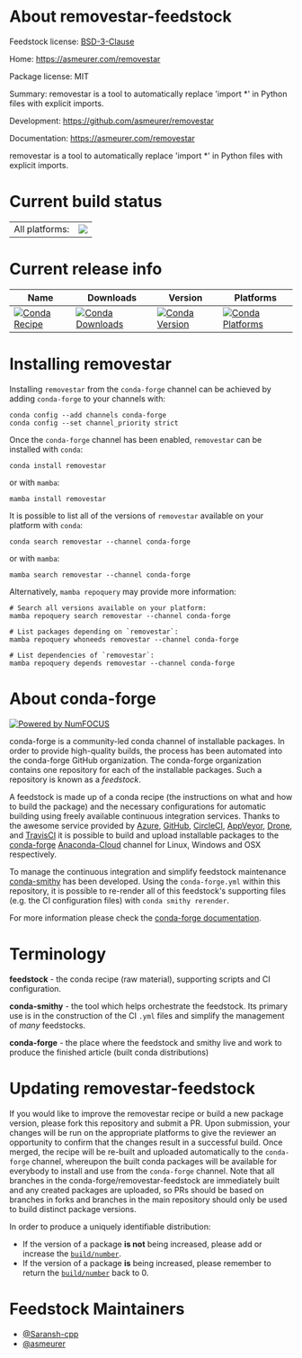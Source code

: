 About removestar-feedstock
==========================

Feedstock license: [BSD-3-Clause](https://github.com/conda-forge/removestar-feedstock/blob/main/LICENSE.txt)

Home: https://asmeurer.com/removestar

Package license: MIT

Summary: removestar is a tool to automatically replace 'import *' in Python files with explicit imports.


Development: https://github.com/asmeurer/removestar

Documentation: https://asmeurer.com/removestar

removestar is a tool to automatically replace 'import *' in Python files with explicit imports.


Current build status
====================


<table><tr><td>All platforms:</td>
    <td>
      <a href="https://dev.azure.com/conda-forge/feedstock-builds/_build/latest?definitionId=7365&branchName=main">
        <img src="https://dev.azure.com/conda-forge/feedstock-builds/_apis/build/status/removestar-feedstock?branchName=main">
      </a>
    </td>
  </tr>
</table>

Current release info
====================

| Name | Downloads | Version | Platforms |
| --- | --- | --- | --- |
| [![Conda Recipe](https://img.shields.io/badge/recipe-removestar-green.svg)](https://anaconda.org/conda-forge/removestar) | [![Conda Downloads](https://img.shields.io/conda/dn/conda-forge/removestar.svg)](https://anaconda.org/conda-forge/removestar) | [![Conda Version](https://img.shields.io/conda/vn/conda-forge/removestar.svg)](https://anaconda.org/conda-forge/removestar) | [![Conda Platforms](https://img.shields.io/conda/pn/conda-forge/removestar.svg)](https://anaconda.org/conda-forge/removestar) |

Installing removestar
=====================

Installing `removestar` from the `conda-forge` channel can be achieved by adding `conda-forge` to your channels with:

```
conda config --add channels conda-forge
conda config --set channel_priority strict
```

Once the `conda-forge` channel has been enabled, `removestar` can be installed with `conda`:

```
conda install removestar
```

or with `mamba`:

```
mamba install removestar
```

It is possible to list all of the versions of `removestar` available on your platform with `conda`:

```
conda search removestar --channel conda-forge
```

or with `mamba`:

```
mamba search removestar --channel conda-forge
```

Alternatively, `mamba repoquery` may provide more information:

```
# Search all versions available on your platform:
mamba repoquery search removestar --channel conda-forge

# List packages depending on `removestar`:
mamba repoquery whoneeds removestar --channel conda-forge

# List dependencies of `removestar`:
mamba repoquery depends removestar --channel conda-forge
```


About conda-forge
=================

[![Powered by
NumFOCUS](https://img.shields.io/badge/powered%20by-NumFOCUS-orange.svg?style=flat&colorA=E1523D&colorB=007D8A)](https://numfocus.org)

conda-forge is a community-led conda channel of installable packages.
In order to provide high-quality builds, the process has been automated into the
conda-forge GitHub organization. The conda-forge organization contains one repository
for each of the installable packages. Such a repository is known as a *feedstock*.

A feedstock is made up of a conda recipe (the instructions on what and how to build
the package) and the necessary configurations for automatic building using freely
available continuous integration services. Thanks to the awesome service provided by
[Azure](https://azure.microsoft.com/en-us/services/devops/), [GitHub](https://github.com/),
[CircleCI](https://circleci.com/), [AppVeyor](https://www.appveyor.com/),
[Drone](https://cloud.drone.io/welcome), and [TravisCI](https://travis-ci.com/)
it is possible to build and upload installable packages to the
[conda-forge](https://anaconda.org/conda-forge) [Anaconda-Cloud](https://anaconda.org/)
channel for Linux, Windows and OSX respectively.

To manage the continuous integration and simplify feedstock maintenance
[conda-smithy](https://github.com/conda-forge/conda-smithy) has been developed.
Using the ``conda-forge.yml`` within this repository, it is possible to re-render all of
this feedstock's supporting files (e.g. the CI configuration files) with ``conda smithy rerender``.

For more information please check the [conda-forge documentation](https://conda-forge.org/docs/).

Terminology
===========

**feedstock** - the conda recipe (raw material), supporting scripts and CI configuration.

**conda-smithy** - the tool which helps orchestrate the feedstock.
                   Its primary use is in the construction of the CI ``.yml`` files
                   and simplify the management of *many* feedstocks.

**conda-forge** - the place where the feedstock and smithy live and work to
                  produce the finished article (built conda distributions)


Updating removestar-feedstock
=============================

If you would like to improve the removestar recipe or build a new
package version, please fork this repository and submit a PR. Upon submission,
your changes will be run on the appropriate platforms to give the reviewer an
opportunity to confirm that the changes result in a successful build. Once
merged, the recipe will be re-built and uploaded automatically to the
`conda-forge` channel, whereupon the built conda packages will be available for
everybody to install and use from the `conda-forge` channel.
Note that all branches in the conda-forge/removestar-feedstock are
immediately built and any created packages are uploaded, so PRs should be based
on branches in forks and branches in the main repository should only be used to
build distinct package versions.

In order to produce a uniquely identifiable distribution:
 * If the version of a package **is not** being increased, please add or increase
   the [``build/number``](https://docs.conda.io/projects/conda-build/en/latest/resources/define-metadata.html#build-number-and-string).
 * If the version of a package **is** being increased, please remember to return
   the [``build/number``](https://docs.conda.io/projects/conda-build/en/latest/resources/define-metadata.html#build-number-and-string)
   back to 0.

Feedstock Maintainers
=====================

* [@Saransh-cpp](https://github.com/Saransh-cpp/)
* [@asmeurer](https://github.com/asmeurer/)

